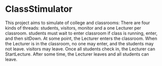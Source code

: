 # ClassStimulator
This project aims to simulate of college and classrooms: There are four kinds of threads: students, visitors, monitor and a one Lecturer per classroom. students must wait to enter classroom if class is running, enter, and then sitDown. At some point, the Lecturer enters the classroom. When the Lecturer is in the classroom, no one may enter, and the students may not leave. visitors may leave. Once all students check in, the Lecturer can StartLecture. After some time, the Lecturer leaves and all students can leave.
